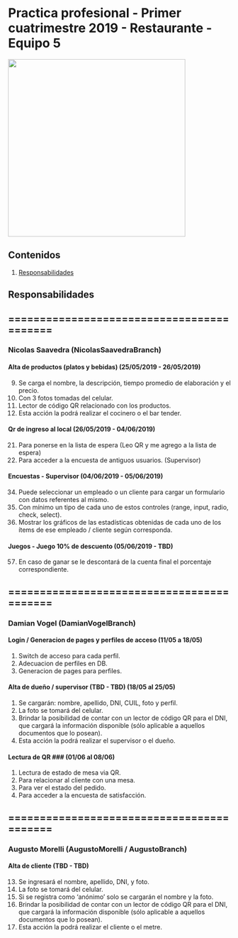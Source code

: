 # Practica profesional - Primer cuatrimestre 2019 - Restaurante - Equipo 5

<img src="https://vignette.wikia.nocookie.net/vrchat-legends/images/f/ff/Teem_five.jpg/revision/latest?cb=20180527122115" width="400" />

## Contenidos

1. [Responsabilidades](#responsabilidades)

## <a name="responsabilidades"></a><b>Responsabilidades</b>

## ==========================================

### **Nicolas Saavedra (NicolasSaavedraBranch)**

  #### Alta de productos (platos y bebidas) (25/05/2019 - 26/05/2019)
  9) Se carga el nombre, la descripción, tiempo promedio de elaboración y el precio.
  10) Con 3 fotos tomadas del celular.
  11) Lector de código QR relacionado con los productos.
  12) Esta acción la podrá realizar el cocinero o el bar tender.

  #### Qr de ingreso al local (26/05/2019 - 04/06/2019)
  21) Para ponerse en la lista de espera (Leo QR y me agrego a la lista de espera)
  22) Para acceder a la encuesta de antiguos usuarios. (Supervisor)
  
  #### Encuestas - Supervisor (04/06/2019 - 05/06/2019)
  34) Puede seleccionar un empleado o un cliente para cargar un formulario con datos referentes al mismo.
  35) Con mínimo un tipo de cada uno de estos controles (range, input, radio, check, select).
  36) Mostrar los gráficos de las estadísticas obtenidas de cada uno de los ítems de ese empleado / cliente según corresponda.
  
  #### Juegos - Juego 10% de descuento (05/06/2019 - TBD)
  57) En caso de ganar se le descontará de la cuenta final el porcentaje correspondiente.
  
## ==========================================

### **Damian Vogel (DamianVogelBranch)**

  #### Login / Generacion de pages y perfiles de acceso (11/05 a 18/05)
  1) Switch de acceso para cada perfil.
  2) Adecuacion de perfiles en DB.
  3) Generacion de pages para perfiles.

  #### Alta de dueño / supervisor (TBD - TBD) (18/05 al 25/05)
  1) Se cargarán: nombre, apellido, DNI, CUIL, foto y perfil.
  2) La foto se tomará del celular.
  3) Brindar la posibilidad de contar con un lector de código QR para el DNI, que cargará la información disponible (sólo aplicable a aquellos documentos que lo posean).
  4) Esta acción la podrá realizar el supervisor o el dueño.

  #### Lectura de QR ### (01/06 al 08/06)

  1) Lectura de estado de mesa via QR.
  2) Para relacionar al cliente con una mesa.
  3) Para ver el estado del pedido.
  4) Para acceder a la encuesta de satisfacción.
  

  
## ==========================================

### **Augusto Morelli (AugustoMorelli / AugustoBranch)**

  #### Alta de cliente (TBD - TBD)
  13) Se ingresará el nombre, apellido, DNI, y foto.
  14) La foto se tomará del celular.
  15) Si se registra como ‘anónimo’ solo se cargarán el nombre y la foto.
  16) Brindar la posibilidad de contar con un lector de código QR para el DNI, que cargará la información disponible (sólo aplicable a aquellos documentos que lo posean).
  17) Esta acción la podrá realizar el cliente o el metre.
